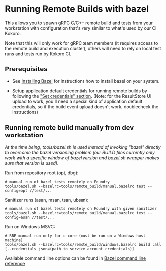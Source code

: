 # Running Remote Builds with bazel

This allows you to spawn gRPC C/C++ remote build and tests from your workstation with
configuration that's very similar to what's used by our CI Kokoro.

Note that this will only work for gRPC team members (it requires access to the
remote build and execution cluster), others will need to rely on local test runs
and tests run by Kokoro CI.


## Prerequisites

- See [Installing Bazel](https://docs.bazel.build/versions/master/install.html) for instructions how to install bazel on your system.

- Setup application default credentials for running remote builds by following the ["Set credentials" section](https://cloud.google.com/remote-build-execution/docs/results-ui/getting-started-results-ui). (Note: for the ResultStore UI upload to work, you'll need a special kind of application default credentials, so if the build event upload doesn't work, doublecheck the instructions)


## Running remote build manually from dev workstation

*At the time being, tools/bazel.sh is used instead of invoking "bazel" directly
to overcome the bazel versioning problem (our BUILD files currently only work with
a specific window of bazel version and bazel.sh wrapper makes sure that version
is used).*

Run from repository root (opt, dbg):
```
# manual run of bazel tests remotely on Foundry
tools/bazel.sh --bazelrc=tools/remote_build/manual.bazelrc test --config=opt //test/...
```

Sanitizer runs (asan, msan, tsan, ubsan):
```
# manual run of bazel tests remotely on Foundry with given sanitizer
tools/bazel.sh --bazelrc=tools/remote_build/manual.bazelrc test --config=asan //test/...
```

Run on Windows MSVC:
```
# RBE manual run only for c-core (must be run on a Windows host machine)
tools/bazel.sh --bazelrc=tools/remote_build/windows.bazelrc build :all [--credentials_json=(path to service account credentials)]
```

Available command line options can be found in
[Bazel command line reference](https://docs.bazel.build/versions/master/command-line-reference.html)
